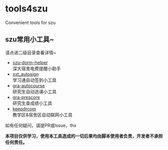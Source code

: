 # tools4szu
Convenient tools for szu


szu常用小工具~
---
请点进二级目录查看详情~


- [szu-dorm-helper](szu-dorm-helper)  
  深大宿舍电费提醒小助手
- [xxt_autosign](xxt_autosign)  
  学习通自动签到小工具
- [gra-autocourse](gra-autocourse)  
  研究生自动选课小工具
- [gra-prescore](gra-prescore)  
  研究生查成绩小工具
- [keepdrcom](keepdrcom)  
  教学区&宿舍区自动联网小工具

如有任何疑问，请提PR或Issue，thx


**本项目仅供学习，使用本工具造成的一切后果均由脚本使用者负责，开发者不承担任何责任。**
